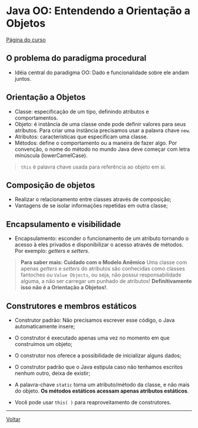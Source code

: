 # Java OO: Entendendo a Orientação a Objetos

[Página do curso](https://cursos.alura.com.br/course/java-introducao-orientacao-objetos)

## O problema do paradigma procedural

- Idéia central do paradigma OO: Dado e funcionalidade sobre ele andam juntos.

## Orientação a Objetos

- Classe: especificação de um tipo, definindo atributos e comportamentos.
- Objeto: é instância de uma classe onde pode definir valores para seus atributos. Para criar uma instância precisamos usar a palavra chave `new`.
- Atributos: características que especificam uma classe.
- Métodos: define o comportamento ou a maneira de fazer algo. Por convenção, o nome do método no mundo Java deve começar com letra minúscula (lowerCamelCase).

> `this` é palavra chave usada para referência ao objeto em si.

## Composição de objetos

- Realizar o relacionamento entre classes através de composição;
- Vantagens de se isolar informações repetidas em outra classe;

## Encapsulamento e visibilidade

- Encapsulamento: esconder o funcionamento de um atributo tornando o acesso à eles privados e disponibilizar o acesso através de métodos. Por exemplo: *getters* e *setters*.

> **Para saber mais: Cuidado com o Modelo Anêmico** 
> Uma classe com apenas *getters* e *setters* do atributos são conhecidas como classes fantoches ou `Value Objects`, ou seja, não possui responsabilidade alguma, a não ser carregar um punhado de atributos! **Definitivamente isso não é a Orientação a Objetos!**.

## Construtores e membros estáticos

- Construtor padrão: Não precisamos escrever esse código, o Java automaticamente insere;
- O construtor é executado apenas uma vez no momento em que construímos um objeto;
- O construtor nos oferece a possibilidade de inicializar alguns dados;
- O construtor padrão que o Java estipula caso não tenhamos escritos nenhum outro, deixa de existir;

- A palavra-chave `static` torna um atributo/método da classe, e não mais do objeto. **Os métodos estáticos acessam apenas atributos estáticos**.

- Você pode usar `this( )` para reaproveitamento de construtores.

---

[Voltar](./README.md)
